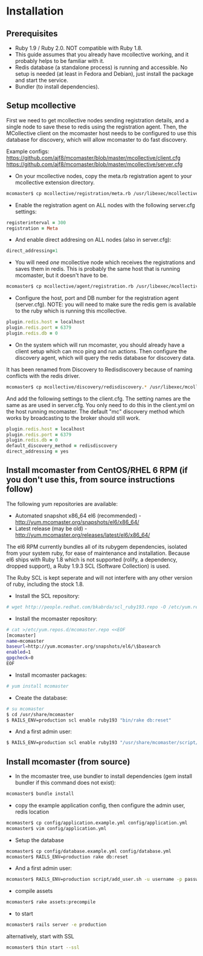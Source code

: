 Installation
============

Prerequisites
-----------------

 * Ruby 1.9 / Ruby 2.0. NOT compatible with Ruby 1.8.
 * This guide assumes that you already have mcollective working, and it probably helps to be familiar with it.
 * Redis database (a standalone process) is running and accessible. No setup is needed (at least in Fedora and Debian), just install the package and start the service.
 * Bundler (to install dependencies).

Setup mcollective
-----------------

First we need to get mcollective nodes sending registration details, and a single node to save these to redis using the registration agent. Then, the MCollective client on the mcomaster host needs to be configured to use this database for discovery, which will allow mcomaster to do fast discovery.

Example configs: https://github.com/ajf8/mcomaster/blob/master/mcollective/client.cfg https://github.com/ajf8/mcomaster/blob/master/mcollective/server.cfg

  * On your mcollective nodes, copy the meta.rb registration agent to your
mcollective extension directory.

``` bash
mcomaster$ cp mcollective/registration/meta.rb /usr/libexec/mcollective/mcollective/registration/meta.rb
```

  * Enable the registration agent on ALL nodes with the following server.cfg settings:

``` ruby
registerinterval = 300
registration = Meta
```

  * And enable direct addresing on ALL nodes (also in server.cfg):

``` ruby
direct_addressing=1
```

  * You will need *one* mcollective node which receives the registrations and saves them in redis. This is probably the same host that is running mcomaster, but it doesn't have to be.

``` bash
mcomaster$ cp mcollective/agent/registration.rb /usr/libexec/mcollective/mcollective/agent/
```

  * Configure the host, port and DB number for the registration agent (server.cfg). NOTE: you will need to make sure the redis gem is available to the ruby which is running this mcollective.

``` ruby
plugin.redis.host = localhost
plugin.redis.port = 6379
plugin.redis.db = 0
```

  * On the system which will run mcomaster, you should already have a client setup which can mco ping and run actions. Then configure the discovery agent, which will query the redis database for discovery data.

  It has been renamed from Discovery to Redisdiscovery because of naming conflicts with the redis driver.

``` bash
mcomaster$ cp mcollective/discovery/redisdiscovery.* /usr/libexec/mcollective/mcollective/discovery/
```

  And add the following settings to the client.cfg. The setting names are the same as are used in server.cfg. You only need to do this in the client.yml on the host running mcomaster. The default "mc" discovery method which works by broadcasting to the broker should still work.

``` ruby
plugin.redis.host = localhost
plugin.redis.port = 6379
plugin.redis.db = 0
default_discovery_method = redisdiscovery
direct_addressing = yes
```

Install mcomaster from CentOS/RHEL 6 RPM (if you don't use this, from source instructions follow)
---------------

The following yum repositories are available:

  * Automated snapshot x86_64 el6 (recommended) - http://yum.mcomaster.org/snapshots/el6/x86_64/
  * Latest release (may be old) - http://yum.mcomaster.org/releases/latest/el6/x86_64/

The el6 RPM currently bundles all of its rubygem dependencies, isolated from your system ruby,
for ease of maintenance and installation. Because el6 ships with Ruby 1.8 which is not
supported (rolify, a dependency, dropped support), a Ruby 1.9.3 SCL (Software Collection) is used.

The Ruby SCL is kept seperate and will not interfere with any other version of ruby, including
the stock 1.8.

  * Install the SCL repository:

``` bash
# wget http://people.redhat.com/bkabrda/scl_ruby193.repo -O /etc/yum.repos.d/scl_ruby193.repo
```

  * Install the mcomaster repository:

``` bash
# cat >/etc/yum.repos.d/mcomaster.repo <<EOF
[mcomaster]
name=mcomaster
baseurl=http://yum.mcomaster.org/snapshots/el6/\$basearch
enabled=1
gpgcheck=0
EOF
```

  * Install mcomaster packages:

``` bash
# yum install mcomaster
```

  * Create the database:

``` bash
# su mcomaster
$ cd /usr/share/mcomaster
$ RAILS_ENV=production scl enable ruby193 "bin/rake db:reset"

```

  * And a first admin user:

``` bash
$ RAILS_ENV=production scl enable ruby193 "/usr/share/mcomaster/script/add_user.sh -u user -m user@example.com -p password"
```

Install mcomaster (from source)
---------------

  * In the mcomaster tree, use bundler to install dependencies (gem install bundler if this command does not exist):

``` bash
mcomaster$ bundle install
```

  * copy the example application config, then configure the admin user, redis location

``` bash
mcomaster$ cp config/application.example.yml config/application.yml
mcomaster$ vim config/application.yml
```

  * Setup the database

``` bash
mcomaster$ cp config/database.example.yml config/database.yml
mcomaster$ RAILS_ENV=production rake db:reset
```

  * And a first admin user:

``` bash
mcomaster$ RAILS_ENV=production script/add_user.sh -u username -p password -m 'email@domain.com'
```

  * compile assets

``` bash
mcomaster$ rake assets:precompile
```

  * to start

``` bash
mcomaster$ rails server -e production
```

  alternatively, start with SSL

``` bash
mcomaster$ thin start --ssl
```
